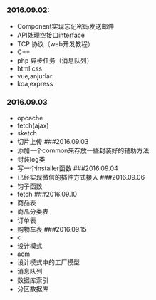 ###  2016.09.02:
* Component实现忘记密码发送邮件
* API处理空接口interface
* TCP 协议（web开发教程）
* C++
* php 异步任务（消息队列）
* html css
* vue,anjurlar
* koa,express
### 2016.09.03
* opcache
* fetch(ajax)
* sketch
* 切片上传
###2016.09.03
* 添加一个common来存放一些封装好的辅助方法
* 封装log类
* 写一个installer函数
###2016.09.04
* 已经实现微信的插件方式接入
###2016.09.06
* 钩子函数
* fetch
###2016.09.10
* 商品表
* 商品分类表
* 订单表
* 购物车表
###2016.09.15
* c
* 设计模式
* acm
* 设计模式中的工厂模型
* 消息队列
* 数据库索引
* 分区数据库
